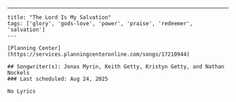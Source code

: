 ---
    title: "The Lord Is My Salvation"
    tags: ['glory', 'gods-love', 'power', 'praise', 'redeemer', 'salvation']
    ---

    [Planning Center](https://services.planningcenteronline.com/songs/17210944)

    ## Songwriter(s): Jonas Myrin, Keith Getty, Kristyn Getty, and Nathan Nockels
    ### Last scheduled: Aug 24, 2025          

    No Lyrics
    